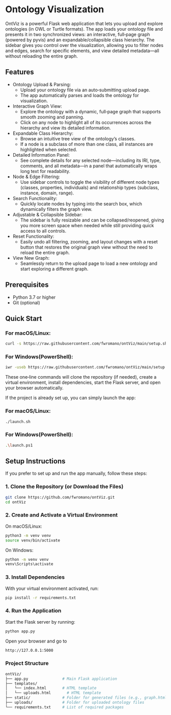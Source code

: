 # Ontology Visualization

OntViz is a powerful Flask web application that lets you upload and explore ontologies (in OWL or Turtle formats). The app loads your ontology file and presents it in two synchronized views: an interactive, full‑page graph (powered by pyvis) and an expandable/collapsible class hierarchy. The sidebar gives you control over the visualization, allowing you to filter nodes and edges, search for specific elements, and view detailed metadata—all without reloading the entire graph.

## Features

- Ontology Upload & Parsing:
  - Upload your ontology file via an auto‑submitting upload page.
  - The app automatically parses and loads the ontology for visualization.
- Interactive Graph View:
  - Explore the ontology with a dynamic, full‑page graph that supports smooth zooming and panning.
  - Click on any node to highlight all of its occurrences across the hierarchy and view its detailed information.
- Expandable Class Hierarchy:
  - Browse an intuitive tree view of the ontology’s classes.
  - If a node is a subclass of more than one class, all instances are highlighted when selected.
- Detailed Information Panel:
  - See complete details for any selected node—including its IRI, type, comments, and all metadata—in a panel that automatically wraps long text for readability.
- Node & Edge Filtering:
  - Use sidebar controls to toggle the visibility of different node types (classes, properties, individuals) and relationship types (subclass, instance, domain, range).
- Search Functionality:
  - Quickly locate nodes by typing into the search box, which dynamically filters the graph view.
- Adjustable & Collapsible Sidebar:
  - The sidebar is fully resizable and can be collapsed/reopened, giving you more screen space when needed while still providing quick access to all controls.
- Reset Functionality:
  - Easily undo all filtering, zooming, and layout changes with a reset button that restores the original graph view without the need to reload the entire graph.
- View New Graph:
  - Seamlessly return to the upload page to load a new ontology and start exploring a different graph.

## Prerequisites

- Python 3.7 or higher
- Git (optional)

## Quick Start

### For macOS/Linux:
```bash
curl -s https://raw.githubusercontent.com/fwromano/ontViz/main/setup.sh | bash
```
### For Windows(PowerShell):
```bash
iwr -useb https://raw.githubusercontent.com/fwromano/ontViz/main/setup.ps1 | iex
```
These one‑line commands will clone the repository (if needed), create a virtual environment, install dependencies, start the Flask server, and open your browser automatically.

If the project is already set up, you can simply launch the app:
### For macOS/Linux:
```bash
./launch.sh
```
### For Windows(PowerShell):
```bash
.\launch.ps1
```

## Setup Instructions
If you prefer to set up and run the app manually, follow these steps:

### 1. Clone the Repository (or Download the Files)

```bash
git clone https://github.com/fwromano/ontViz.git
cd ontViz
```
### 2. Create and Activate a Virtual Environment

On macOS/Linux:

```bash
python3 -m venv venv
source venv/bin/activate
```
On Windows:

```bash
python -m venv venv
venv\Scripts\activate
```

### 3. Install Dependencies

With your virtual environment activated, run:

```bash
pip install -r requirements.txt
```

### 4. Run the Application

Start the Flask server by running:

```bash
python app.py
```
Open your browser and go to 

```bash
http://127.0.0.1:5000
```

### Project Structure
```bash
ontViz/
├── app.py               # Main Flask application
├── templates/
│   └── index.html       # HTML template
│   └── uploads.html       # HTML template
├── static/              # Folder for generated files (e.g., graph.html)
├── uploads/             # Folder for uploaded ontology files
└── requirements.txt     # List of required packages
```